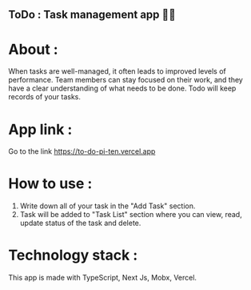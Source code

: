 ## ToDo : Task management app 🧑‍💼

# About : 
When tasks are well-managed, it often leads to improved levels of performance. Team members can stay focused on their work, and they have a clear understanding of what needs to be done. Todo will keep records of your tasks.

# App link : 
Go to the link https://to-do-pi-ten.vercel.app

# How to use : 
1. Write down all of your task in the "Add Task" section.
2. Task will be added to "Task List" section where you can view, read, update status of the task and delete.

# Technology stack : 
This app is made with TypeScript, Next Js, Mobx, Vercel.
